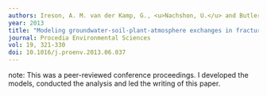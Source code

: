 ```yaml
---
authors: Ireson, A. M. van der Kamp, G., <u>Nachshon, U.</u> and Butler, A.P.
year: 2013
title: "Modeling groundwater-soil-plant-atmosphere exchanges in fractured porous media."
journal: Procedia Environmental Sciences
vol: 19, 321-330
doi: 10.1016/j.proenv.2013.06.037
---
```

note: This was a peer-reviewed conference proceedings. I developed the models, conducted the analysis and led the writing of this paper.
